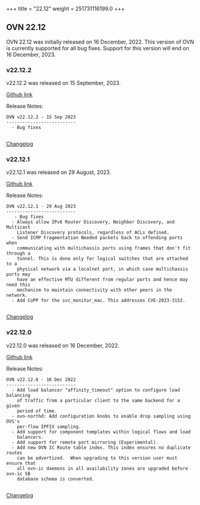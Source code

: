 +++
title = "22.12"
weight = 251731116199.0
+++

## OVN 22.12 

OVN 22.12 was initially released on 16 December, 2022. 
This version of OVN is currently supported for all bug fixes. 
Support for this version will end on 16 December, 2023. 

### v22.12.2
v22.12.2 was released on 15 September, 2023.

[Github link](https://github.com/ovn-org/ovn/releases/tag/v22.12.2)

Release Notes:
```
OVN v22.12.2 - 15 Sep 2023
--------------------------
  - Bug fixes


```
[Changelog](../changelog_v22.12.2)

### v22.12.1
v22.12.1 was released on 29 August, 2023.

[Github link](https://github.com/ovn-org/ovn/releases/tag/v22.12.1)

Release Notes:
```
OVN v22.12.1 - 29 Aug 2023
--------------------------
   - Bug fixes
  - Always allow IPv6 Router Discovery, Neighbor Discovery, and Multicast
    Listener Discovery protocols, regardless of ACLs defined.
  - Send ICMP Fragmentation Needed packets back to offending ports when
    communicating with multichassis ports using frames that don't fit through a
    tunnel. This is done only for logical switches that are attached to a
    physical network via a localnet port, in which case multichassis ports may
    have an effective MTU different from regular ports and hence may need this
    mechanism to maintain connectivity with other peers in the network.
  - Add CoPP for the svc_monitor_mac. This addresses CVE-2023-3153.


```
[Changelog](../changelog_v22.12.1)

### v22.12.0
v22.12.0 was released on 16 December, 2022.

[Github link](https://github.com/ovn-org/ovn/releases/tag/v22.12.0)

Release Notes:
```
OVN v22.12.0 - 16 Dec 2022
--------------------------
  - Add load balancer "affinity_timeout" option to configure load balancing
    of traffic from a particular client to the same backend for a given
    period of time.
  - ovn-northd: Add configuration knobs to enable drop sampling using OVS's
    per-flow IPFIX sampling.
  - Add support for component templates within logical flows and load
    balancers.
  - Add support for remote port mirroring (Experimental).
  - Add new OVN IC Route table index. This index ensures no duplicate routes
    can be advertized.  When upgrading to this version user must ensure that
    all ovn-ic daemons in all availability zones are upgraded before ovn-ic SB
    database schema is converted.


```
[Changelog](../changelog_v22.12.0)
